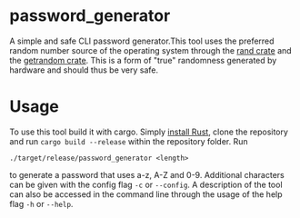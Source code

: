 # password_generator

A simple and safe CLI password generator.This tool uses the preferred random number source of the operating system through the [rand crate](https://github.com/rust-random/rand) and the [getrandom crate](https://github.com/rust-random/getrandom). This is a form of "true" randomness generated by hardware and should thus be very safe. 

# Usage
To use this tool build it with cargo. Simply [install Rust](https://www.rust-lang.org/tools/install), clone the repository and run ```cargo build --release``` within the repository folder. Run 
```
./target/release/password_generator <length>
```
to generate a password that uses a-z, A-Z and 0-9. Additional characters can be given with the config flag ```-c``` or ```--config```. A description  of the tool can also be accessed in the command line through the usage of the help flag ```-h``` or ```--help```.

